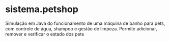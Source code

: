 # sistema.petshop
Simulação em Java do funcionamento de uma máquina de banho para pets, com controle de água, shampoo e gestão de limpeza. Permite adicionar, remover e verificar o estado dos pets
